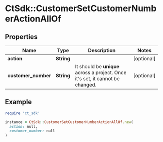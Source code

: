 # CtSdk::CustomerSetCustomerNumberActionAllOf

## Properties

| Name | Type | Description | Notes |
| ---- | ---- | ----------- | ----- |
| **action** | **String** |  | [optional] |
| **customer_number** | **String** | It should be **unique** across a project. Once it&#39;s set, it cannot be changed. | [optional] |

## Example

```ruby
require 'ct_sdk'

instance = CtSdk::CustomerSetCustomerNumberActionAllOf.new(
  action: null,
  customer_number: null
)
```

